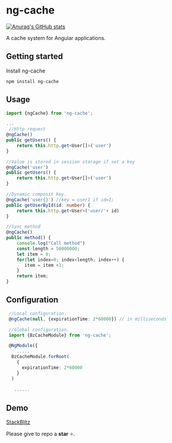 # ng-cache

[![Anurag's GitHub stats](https://github-readme-stats.vercel.app/api?username=68ociredef)](https://github.com/anuraghazra/github-readme-stats)

A cache system for Angular applications.

## Getting started

Install ng-cache

```
npm install ng-cache
```

## Usage

```ts
import {ngCache} from 'ng-cache';
```

```ts
...
 //Http request
@ngCache()
public getUsers() {
    return this.http.get<User[]>('user')
}

//Value is stored in session storage if set a key
@ngCache('user')
public getUsers() {
    return this.http.get<User[]>('user')
}

//Dynamic composit key.
@ngCache('user{}') //key = user1 if id=1;
public getUserById(id: number) {
    return this.http.get<User>('user/'+ id)
}

//Sync method
@ngCache()
public method() {
    console.log("Call method")
    const length = 50000000;
    let item = 0;
    for(let index=0; index<length; index++) {
       item = item +1;
    }
    return item;
}


```

## Configuration

```ts
 //Local configuration.
 @ngCache(null, {expirationTime: 2*60000}) // in milliseconds

 //Global configuration.
 import {BzCacheModule} from 'ng-cache';

 @NgModule({
    .....
  BzCacheModule.forRoot(
    {
      expirationTime: 2*60000
    }
  )
   
   ......
```

## Demo

[StackBlitz](https://stackblitz.com/edit/angular-ivy-mdzdrt?file=src%2Fapp%2Fapp.component.ts)

Please give to repo a **star** :star:.
